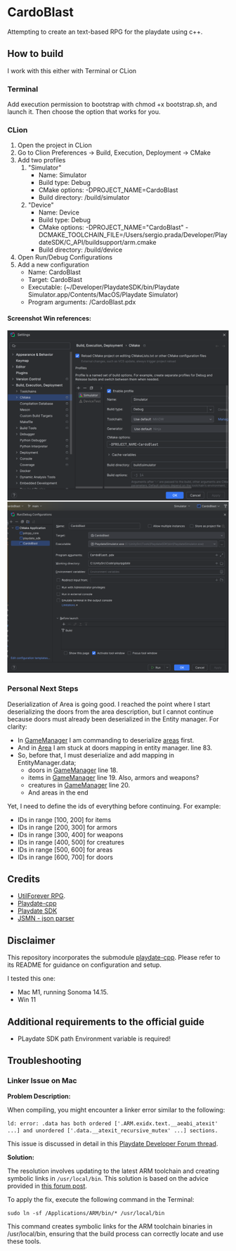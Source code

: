 # CardoBlast

Attempting to create an text-based RPG for the playdate using c++.

## How to build
I work with this either with Terminal or CLion

### Terminal
Add execution permission to bootstrap with chmod +x bootstrap.sh, and launch it. Then choose the option that works for you.

### CLion
1. Open the project in CLion
2. Go to Clion Preferences -> Build, Execution, Deployment -> CMake
3. Add two profiles
    1. "Simulator"
        - Name: Simulator
        - Build type: Debug
        - CMake options: -DPROJECT_NAME=CardoBlast
        - Build directory: <ProjectDir>/build/simulator
    2. "Device"
        - Name: Device
        - Build type: Debug
        - CMake options: -DPROJECT_NAME="CardoBlast" -DCMAKE_TOOLCHAIN_FILE=/Users/sergio.prada/Developer/PlaydateSDK/C_API/buildsupport/arm.cmake
        - Build directory: <ProjectDir>/build/device
4. Open Run/Debug Configurations
5. Add a new configuration
    - Name: CardoBlast
    - Target: CardoBlast
    - Executable: (~/Developer/PlaydateSDK/bin/Playdate Simulator.app/Contents/MacOS/Playdate Simulator)
    - Program arguments: <ProjectDir>/CardoBlast.pdx

#### Screenshot Win references:
![CLion Config A](./imgs/clion_cmake_win_config_a.png)
![CLion Config B](./imgs/clion_cmake_win_config_b.png)

### Personal Next Steps
Deserialization of Area is going good. I reached the point where I start deserializing the doors
from the area description, but I cannot continue because doors must already been deserialized in
the Entity manager. For clarity:
- In [GameManager](src/GameManager.cpp) I am commanding to deserialize [areas](Source/data/areas.json) first.
- And in [Area](src/Area.cpp) I am stuck at doors mapping in entity manager. line 83.
- So, before that, I must deserialize and add mapping in EntityManager.data;
  - doors in [GameManager](src/GameManager.cpp) line 18.
  - items in [GameManager](src/GameManager.cpp) line 19. Also, armors and weapons?
  - creatures in [GameManager](src/GameManager.cpp) line 20.
  - And areas in the end

Yet, I need to define the ids of everything before continuing. For example:
- IDs in range [100, 200] for items
- IDs in range [200, 300] for armors
- IDs in range [300, 400] for weapons
- IDs in range [400, 500] for creatures
- IDs in range [500, 600] for areas
- IDs in range [600, 700] for doors

## Credits
- [UtilForever RPG](https://github.com/utilForever/SimpleRPG-Text/tree/master).
- [Playdate-cpp](https://github.com/nstbayless/playdate-cpp)
- [Playdate SDK](https://play.date/)
- [JSMN - json parser](https://github.com/zserge/jsmn)

## Disclaimer

This repository incorporates the submodule [playdate-cpp](https://github.com/nstbayless/playdate-cpp). Please refer to its README for guidance on configuration and setup. 

I tested this one:
- Mac M1, running Sonoma 14.15.
- Win 11

## Additional requirements to the official guide
- PLaydate SDK path Environment variable is required!

## Troubleshooting

### Linker Issue on Mac

**Problem Description:**

When compiling, you might encounter a linker error similar to the following:
```
ld: error: .data has both ordered ['.ARM.exidx.text.__aeabi_atexit' ...] and unordered ['.data.__atexit_recursive_mutex' ...] sections.
```

This issue is discussed in detail in this [Playdate Developer Forum thread](https://devforum.play.date/t/cpp-guide-c-on-playdate/5085/39).

**Solution:**

The resolution involves updating to the latest ARM toolchain and creating symbolic links in `/usr/local/bin`. This solution is based on the advice provided in [this forum post](https://devforum.play.date/t/cpp-guide-c-on-playdate/5085/40).

To apply the fix, execute the following command in the Terminal:

```
sudo ln -sf /Applications/ARM/bin/* /usr/local/bin
```
This command creates symbolic links for the ARM toolchain binaries in /usr/local/bin, ensuring that the build process can correctly locate and use these tools.

